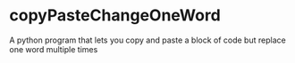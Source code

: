 # copyPasteChangeOneWord
A python program that lets you copy and paste a block of code but replace one word multiple times
